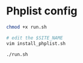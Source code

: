 # Phplist config

```bash
chmod +x run.sh

# edit the $SITE_NAME
vim install_phplist.sh

./run.sh
```

